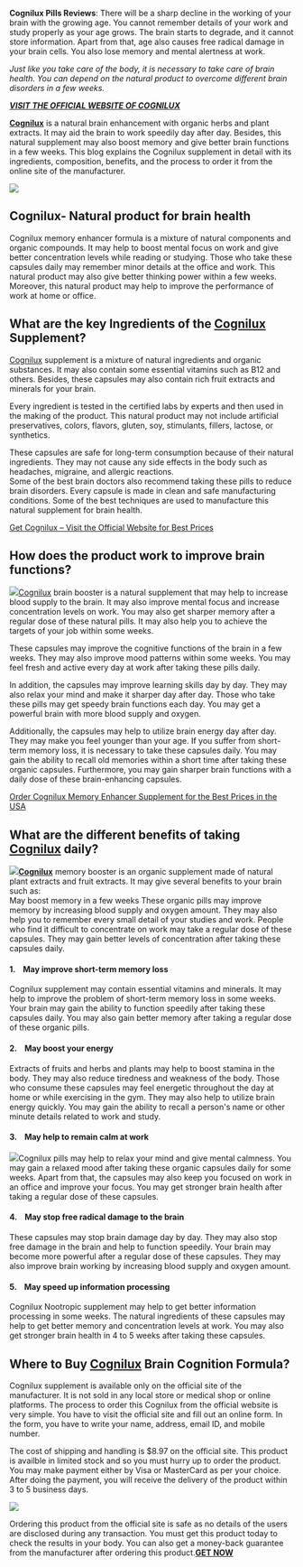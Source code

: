**Cognilux Pills Reviews**: There will be a sharp decline in the working of your brain with the growing age. You cannot remember details of your work and study properly as your age grows. The brain starts to degrade, and it cannot store information. Apart from that, age also causes free radical damage in your brain cells. You also lose memory and mental alertness at work.

_Just like you take care of the body, it is necessary to take care of brain health. You can depend on the natural product to overcome different brain disorders in a few weeks._  
  
_**[VISIT THE OFFICIAL WEBSITE OF COGNILUX](https://snoppymart.com/get-brain-booster)**_  
  
**[Cognilux](https://cognilux.systeme.io/)** is a natural brain enhancement with organic herbs and plant extracts. It may aid the brain to work speedily day after day. Besides, this natural supplement may also boost memory and give better brain functions in a few weeks. This blog explains the Cognilux supplement in detail with its ingredients, composition, benefits, and the process to order it from the online site of the manufacturer.

[![](https://blogger.googleusercontent.com/img/b/R29vZ2xl/AVvXsEgjcuOS0w1VQQqaGricZDkop7sjtK1zCmQgcuNP1qisa_qLreZs6375NbbrZL_raGvSYhf8bzSuCrKDeFldzm0vrq47bxPK70QrhX0j4_6J3qjDO42f6uD56RswNoj-ixD5kt5nK-kvROCRPzlEljZEg-TVcv6Wd1TklfKc9KW5lfsKCjesvOqwkPtHhYgi/w640-h250/Screenshot%20(1521).png)](https://snoppymart.com/get-brain-booster)

Cognilux- Natural product for brain health
------------------------------------------

Cognilux memory enhancer formula is a mixture of natural components and organic compounds. It may help to boost mental focus on work and give better concentration levels while reading or studying. Those who take these capsules daily may remember minor details at the office and work. This natural product may also give better thinking power within a few weeks. Moreover, this natural product may help to improve the performance of work at home or office.

What are the key Ingredients of the [Cognilux](https://www.facebook.com/people/Cognilux/61553279230247/) Supplement?
--------------------------------------------------------------------------------------------------------------------

[Cognilux](https://colab.research.google.com/drive/1pQO3eSyjqBS4EQbKP-aI8ldLD_gvXUeP#scrollTo=4leeiF3PJ3IH) supplement is a mixture of natural ingredients and organic substances. It may also contain some essential vitamins such as B12 and others. Besides, these capsules may also contain rich fruit extracts and minerals for your brain.

Every ingredient is tested in the certified labs by experts and then used in the making of the product. This natural product may not include artificial preservatives, colors, flavors, gluten, soy, stimulants, fillers, lactose, or synthetics.  
  
These capsules are safe for long-term consumption because of their natural ingredients. They may not cause any side effects in the body such as headaches, migraine, and allergic reactions.  
Some of the best brain doctors also recommend taking these pills to reduce brain disorders. Every capsule is made in clean and safe manufacturing conditions. Some of the best techniques are used to manufacture this natural supplement for brain health.  
  
[Get Cognilux – Visit the Official Website for Best Prices](https://snoppymart.com/get-brain-booster)

How does the product work to improve brain functions?
-----------------------------------------------------

[![](https://blogger.googleusercontent.com/img/b/R29vZ2xl/AVvXsEi-e1ifKOv4i3XP9eEkygUxt5G1i-gMPGAiMg7HZFkeA5BtQbWdOtFU-X7kQhZ0vReEUpPiDBNVsZeqil09LqLQ_M5XEb6PzoFcNDP5GpJBgeLmiqZfqqSh48i5Ue_FpTX3C14F4DmY8-7W1aJx2BQpwMMQdYnattj3m00t5VEFNRr7jNwzlGOsDnQBZwlg/s320/cognilux-brain-health-xl.jpg)](https://snoppymart.com/get-brain-booster)[Cognilux](https://lookerstudio.google.com/reporting/5ff0a315-8e2a-41ae-afc7-1fc6fcacb86f/page/OWCiD) brain booster is a natural supplement that may help to increase blood supply to the brain. It may also improve mental focus and increase concentration levels on work. You may also get sharper memory after a regular dose of these natural pills. It may also help you to achieve the targets of your job within some weeks.  
  
These capsules may improve the cognitive functions of the brain in a few weeks. They may also improve mood patterns within some weeks. You may feel fresh and active every day at work after taking these pills daily.  
  
In addition, the capsules may improve learning skills day by day. They may also relax your mind and make it sharper day after day. Those who take these pills may get speedy brain functions each day. You may get a powerful brain with more blood supply and oxygen.  
  
Additionally, the capsules may help to utilize brain energy day after day. They may make you feel younger than your age. If you suffer from short-term memory loss, it is necessary to take these capsules daily. You may gain the ability to recall old memories within a short time after taking these organic capsules. Furthermore, you may gain sharper brain functions with a daily dose of these brain-enhancing capsules.  
  
[Order Cognilux Memory Enhancer Supplement for the Best Prices in the USA](https://snoppymart.com/get-brain-booster)

What are the different benefits of taking [Cognilux](https://sites.google.com/view/cognilux/home) daily?
--------------------------------------------------------------------------------------------------------

[![](https://blogger.googleusercontent.com/img/b/R29vZ2xl/AVvXsEgg5Y3Q-v_FpO1sGkmqsXh2kNQ9f3QmPLOH2TgdDaWZUpBSrFgTXS9bowEi2WULVbqQvG-7K4MvO2bNrIC67M5kxv09zNLLRSV6uDwKK1TAE8D1WX1yVPqZ3itnbwQmUlAd-r_p1bo2wXN-q9U8D8CKSnNllzLMHgpP7bpWgDXIbUSPkFmKQvaw0RiMSvLf/s320/couple-in-autumn-xl.jpg)](https://snoppymart.com/get-brain-booster)**[Cognilux](https://in.pinterest.com/pin/906208756254861567)** memory booster is an organic supplement made of natural plant extracts and fruit extracts. It may give several benefits to your brain such as:  
May boost memory in a few weeks These organic pills may improve memory by increasing blood supply and oxygen amount. They may also help you to remember every small detail of your studies and work. People who find it difficult to concentrate on work may take a regular dose of these capsules. They may gain better levels of concentration after taking these capsules daily.

#### 1.    May improve short-term memory loss

Cognilux supplement may contain essential vitamins and minerals. It may help to improve the problem of short-term memory loss in some weeks. Your brain may gain the ability to function speedily after taking these capsules daily. You may also gain better memory after taking a regular dose of these organic pills.

#### 2.    May boost your energy

Extracts of fruits and herbs and plants may help to boost stamina in the body. They may also reduce tiredness and weakness of the body. Those who consume these capsules may feel energetic throughout the day at home or while exercising in the gym. They may also help to utilize brain energy quickly. You may gain the ability to recall a person's name or other minute details related to work and study.

#### 3.    May help to remain calm at work

[![](https://blogger.googleusercontent.com/img/b/R29vZ2xl/AVvXsEhRsaMRjboQKP85DiCtpL02ZqyCFjvtR_n6mZvWpHJRbypl_Y7u9nO1xh68kfUD8o5cEIp5pgRkDBlUJ9V0yqZBL2N2oR26vi5joiYtTNwlV7pWKuyK7ozg6rAuQxsaeykEfFCqvpWtII_gyy48yXU2uH5W2U8zGi8x0a7l-mjPQ_M4bDf6cTJMpdiY0wmU/s320/fit-senior-couple-xl.jpg)](https://snoppymart.com/get-brain-booster)Cognilux pills may help to relax your mind and give mental calmness. You may gain a relaxed mood after taking these organic capsules daily for some weeks. Apart from that, the capsules may also keep you focused on work in an office and improve your focus. You may get stronger brain health after taking a regular dose of these capsules.

#### 4.    May stop free radical damage to the brain

These capsules may stop brain damage day by day. They may also stop free damage in the brain and help to function speedily. Your brain may become more powerful after a regular dose of these capsules. They may also improve brain working by increasing blood supply and oxygen amount.

#### 5.    May speed up information processing

Cognilux Nootropic supplement may help to get better information processing in some weeks. The natural ingredients of these capsules may help to get better memory and concentration levels at work. You may also get stronger brain health in 4 to 5 weeks after taking these capsules.

Where to Buy [Cognilux](https://groups.google.com/g/cognilux-review/c/zvgcnN0Pfm4) Brain Cognition Formula?
-----------------------------------------------------------------------------------------------------------

Cognilux supplement is available only on the official site of the manufacturer. It is not sold in any local store or medical shop or online platforms. The process to order this Cognilux from the official website is very simple. You have to visit the official site and fill out an online form. In the form, you have to write your name, address, email ID, and mobile number.  
  
The cost of shipping and handling is $8.97 on the official site. This product is availble in limited stock and so you must hurry up to order the product. You may make payment either by Visa or MasterCard as per your choice. After doing the payment, you will receive the delivery of the product within 3 to 5 business days.

[![](https://blogger.googleusercontent.com/img/b/R29vZ2xl/AVvXsEimwHi0rruNyzwkvF0pl6B5Wumem-JTfzj2kdRe9jagTLVavOEb1Oq3uId_uI360JFExAkT9GvMoQI_KJzzh73W3m_5cnkNnr86aRmr7yIH8cZ3eOpaY7lh5wD-zTnxakSP0SkhfAA0-k5H3F9Rbl8Vp7OY9odhGHK-MmVZ0jev7-KQPTDBPr9kS5ZScF9Y/w640-h218/Screenshot%20(1520).png)](https://snoppymart.com/get-brain-booster)

Ordering this product from the official site is safe as no details of the users are disclosed during any transaction. You must get this product today to check the results in your body. You can also get a money-back guarantee from the manufacturer after ordering this product.**[GET NOW](https://snoppymart.com/get-brain-booster)**
